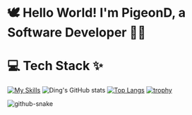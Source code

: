 # 🕊️ Hello World! I'm PigeonD, a Software Developer 👋🏼

# 💻 Tech Stack ✨
[![My Skills](https://skillicons.dev/icons?i=py,java,kotlin,swift,flutter,c,cs,cpp,html,css,js,dotnet,pytorch,gradle,aws,azure,mongodb,bitbucket,sqlite,mysql,docker,firebase,gcp,git,github,stackoverflow,idea,linux,ps,pr,ae,unity,blender,figma,anaconda,visualstudio,vscode,androidstudio,matlab,apple,windows,gmail,twitter,discord,linkedin&perline=15)](https://skillicons.dev)
![Ding's GitHub stats](https://github-readme-stats.vercel.app/api?username=Ding808&show_icons=true&theme=ambient_gradient&card_width=400&line_height=40&cache_seconds=1800)
[![Top Langs](https://github-readme-stats.vercel.app/api/top-langs/?username=Ding808&theme=ambient_gradient&card_width=400&cache_seconds=1800)](https://github.com/anuraghazra/github-readme-stats)
[![trophy](https://github-profile-trophy.vercel.app/?username=Ding808&theme=onedark)](https://github.com/ryo-ma/github-profile-trophy)

<picture>
  <source media="(prefers-color-scheme: dark)" srcset="https://raw.githubusercontent.com/Ding808/PigeonD/output/github-snake-dark.svg" />
  <source media="(prefers-color-scheme: light)" srcset="https://raw.githubusercontent.com/Ding808/PigeonD/output/github-snake.svg" />
  <img alt="github-snake" src="https://raw.githubusercontent.com/Ding808/PigeonD/output/github-snake.svg" />
</picture>

